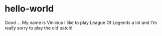 # hello-world
Good ... My name is Vinicius I like to play League Of Legends a lot and I'm really sorry to play the old patch!
